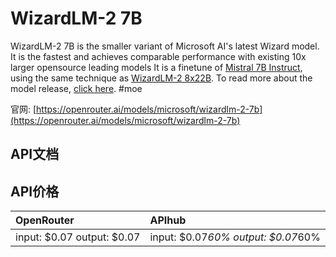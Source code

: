 # WizardLM-2 7B

WizardLM-2 7B is the smaller variant of Microsoft AI's latest Wizard model. It is the fastest and achieves comparable performance with existing 10x larger opensource leading models
It is a finetune of [Mistral 7B Instruct](/models/mistralai/mistral-7b-instruct), using the same technique as [WizardLM-2 8x22B](/models/microsoft/wizardlm-2-8x22b).
To read more about the model release, [click here](https://wizardlm.github.io/WizardLM2/).
#moe

官网: [https://openrouter.ai/models/microsoft/wizardlm-2-7b](https://openrouter.ai/models/microsoft/wizardlm-2-7b)

## API文档



## API价格

| OpenRouter | APIhub |
|:---|:---|
| input: $0.07 output: $0.07 | input: $0.07*60% output: $0.07*60% |
